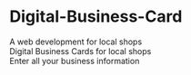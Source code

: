 # Digital-Business-Card
A web development for local shops
<br>
Digital Business Cards for local shops
<br>
Enter all your business information
